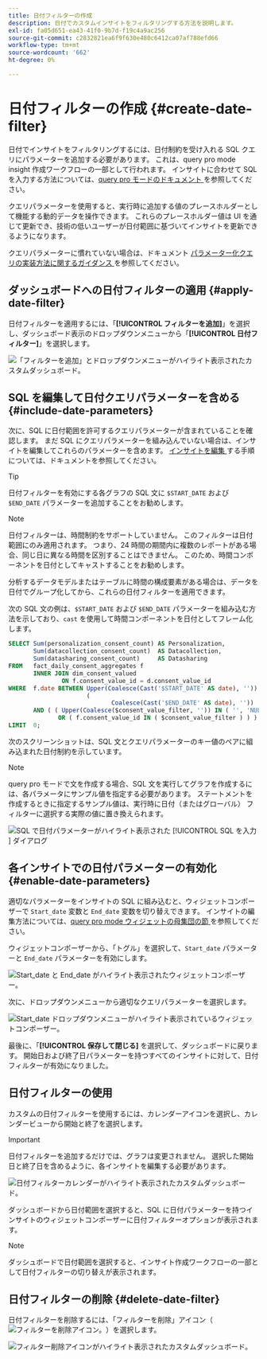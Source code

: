 ```yaml
---
title: 日付フィルターの作成
description: 日付でカスタムインサイトをフィルタリングする方法を説明します。
exl-id: fa05d651-ea43-41f0-9b7d-f19c4a9ac256
source-git-commit: c2832821ea6f9f630e480c6412ca07af788efd66
workflow-type: tm+mt
source-wordcount: '662'
ht-degree: 0%

---
```


# 日付フィルターの作成 {#create-date-filter}

日付でインサイトをフィルタリングするには、日付制約を受け入れる SQL クエリにパラメーターを追加する必要があります。 これは、query pro mode insight 作成ワークフローの一部として行われます。 インサイトに合わせて SQL を入力する方法については、[query pro モードのドキュメント ](#query-pro-mode) を参照してください。

クエリパラメーターを使用すると、実行時に追加する値のプレースホルダーとして機能する動的データを操作できます。 これらのプレースホルダー値は UI を通じて更新でき、技術の低いユーザーが日付範囲に基づいてインサイトを更新できるようになります。

クエリパラメーターに慣れていない場合は、ドキュメント [ パラメーター化クエリの実装方法に関するガイダンス ](../../../../query-service/ui/parameterized-queries.md) を参照してください。

## ダッシュボードへの日付フィルターの適用 {#apply-date-filter}

日付フィルターを適用するには、「**[!UICONTROL フィルターを追加]**」を選択し、ダッシュボード表示のドロップダウンメニューから「**[!UICONTROL 日付フィルター]**」を選択します。

![ 「フィルターを追加」とドロップダウンメニューがハイライト表示されたカスタムダッシュボード。](../../../images/customizable-insights/add-filter.png)

## SQL を編集して日付クエリパラメーターを含める {#include-date-parameters}

次に、SQL に日付範囲を許可するクエリパラメーターが含まれていることを確認します。 まだ SQL にクエリパラメーターを組み込んでいない場合は、インサイトを編集してこれらのパラメーターを含めます。 [ インサイトを編集 ](../query-pro-mode.md#edit) する手順については、ドキュメントを参照してください。

>[!TIP]
>
>日付フィルターを有効にする各グラフの SQL 文に `$START_DATE` および `$END_DATE` パラメーターを追加することをお勧めします。

>[!NOTE]
>
>日付フィルターは、時間制約をサポートしていません。 このフィルターは日付範囲にのみ適用されます。 つまり、24 時間の期間内に複数のレポートがある場合、同じ日に異なる時間を区別することはできません。 このため、時間コンポーネントを日付としてキャストすることをお勧めします。

分析するデータモデルまたはテーブルに時間の構成要素がある場合は、データを日付でグループ化してから、これらの日付フィルターを適用できます。

次の SQL 文の例は、`$START_DATE` および `$END_DATE` パラメーターを組み込む方法を示しており、`cast` を使用して時間コンポーネントを日付としてフレーム化します。

```sql
SELECT Sum(personalization_consent_count) AS Personalization,
       Sum(datacollection_consent_count)  AS Datacollection,
       Sum(datasharing_consent_count)     AS Datasharing
FROM   fact_daily_consent_aggregates f
       INNER JOIN dim_consent_valued
               ON f.consent_value_id = d.consent_value_id
WHERE  f.date BETWEEN Upper(Coalesce(Cast('$START_DATE' AS date), '')) AND Upper
                      (
                             Coalesce(Cast('$END_DATE' AS date), ''))
       AND ( ( Upper(Coalesce($consent_value_filter, '')) IN ( '', 'NULL' ) )
              OR ( f.consent_value_id IN ( $consent_value_filter ) ) )
LIMIT  0; 
```

次のスクリーンショットは、SQL 文とクエリパラメーターのキー値のペアに組み込まれた日付制約を示しています。

>[!NOTE]
>
>query pro モードで文を作成する場合、SQL 文を実行してグラフを作成するには、各パラメータにサンプル値を指定する必要があります。 ステートメントを作成するときに指定するサンプル値は、実行時に日付（またはグローバル） フィルターに選択する実際の値に置き換えられます。

![SQL で日付パラメーターがハイライト表示された [!UICONTROL SQL を入力 ] ダイアログ ](../../../images/customizable-insights/sql-date-parameters.png)

## 各インサイトでの日付パラメーターの有効化 {#enable-date-parameters}

適切なパラメーターをインサイトの SQL に組み込むと、ウィジェットコンポーザーで `Start_date` 変数と `End_date` 変数を切り替えできます。 インサイトの編集方法については、[query pro mode ウィジェットの母集団の節 ](#populate-widget) を参照してください。

ウィジェットコンポーザーから、「トグル」を選択して、`Start_date` パラメーターと `End_date` パラメーターを有効にします。

![Start_date と End_date がハイライト表示されたウィジェットコンポーザー。](../../../images/customizable-insights/widget-composer-date-filter-toggles.png)

次に、ドロップダウンメニューから適切なクエリパラメーターを選択します。

![Start_date ドロップダウンメニューがハイライト表示されているウィジェットコンポーザー。](../../../images/customizable-insights/widget-composer-date-filter-dropdown.png)

最後に、「**[!UICONTROL 保存して閉じる]** を選択して、ダッシュボードに戻ります。 開始日および終了日パラメーターを持つすべてのインサイトに対して、日付フィルターが有効になりました。

## 日付フィルターの使用

カスタムの日付フィルターを使用するには、カレンダーアイコンを選択し、カレンダービューから開始と終了を選択します。

>[!IMPORTANT]
>
>日付フィルターを追加するだけでは、グラフは変更されません。 選択した開始日と終了日を含めるように、各インサイトを編集する必要があります。

![ 日付フィルターカレンダーがハイライト表示されたカスタムダッシュボード。](../../../images/customizable-insights/date-filter.png)

ダッシュボードから日付範囲を選択すると、SQL に日付パラメーターを持つインサイトのウィジェットコンポーザーに日付フィルターオプションが表示されます。

>[!NOTE]
>
>ダッシュボードで日付範囲を選択すると、インサイト作成ワークフローの一部として日付フィルターの切り替えが表示されます。

## 日付フィルターの削除 {#delete-date-filter}

日付フィルターを削除するには、「フィルターを削除」アイコン（![ フィルターを削除アイコン。](/help/images/icons/filter-delete.png)）を選択します。

![ フィルター削除アイコンがハイライト表示されたカスタムダッシュボード。](../../../images/customizable-insights/delete-date-filter.png)
